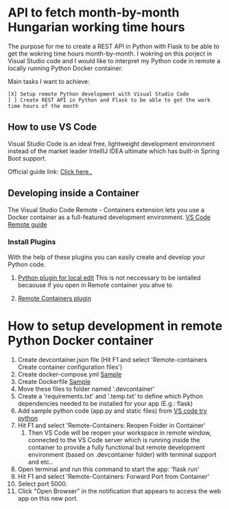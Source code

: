 # API to fetch month-by-month Hungarian working time hours

The purpose for me to create a REST API in Python with Flask to be able to get the wokring time hours month-by-month. I wokring on this porject in Visual Studio code and I would like to interpret my Python code in remote a locally running Python Docker container.

Main tasks I want to achieve:

    [X] Setup remote Python development with Visual Studio Code
    [ ] Create REST API in Python and Flask to be able to get the work time hours of the month

## How to use VS Code
Visual Studio Code is an ideal free, lightweight development environment instead of the market leader IntellIJ IDEA ultimate which has built-in Spring Boot support.

Official guide link: [Click here..](https://code.visualstudio.com/docs/java/java-spring-boot)

## Developing inside a Container
The Visual Studio Code Remote - Containers extension lets you use a Docker container as a full-featured development environment. 
[VS Code Remote guide](https://code.visualstudio.com/docs/remote/containers#_quick-start-open-a-folder-in-a-container)

### Install Plugins
With the help of these plugins you can easily create and develop your Python code.

1. [Python plugin for local edit](https://marketplace.visualstudio.com/items?itemName=ms-python.python)
    This is not neccessary to be isntalled becaouse if you open in Remote container you ahve to 

2. [Remote Containers plugin](https://marketplace.visualstudio.com/items?itemName=ms-vscode-remote.remote-containers)

# How to setup development in remote Python Docker container
1. Create devcontainer.json file (Hit F1 and select 'Remote-containers Create container configuration files')
2. Create docker-compose.yml [Sample](https://github.com/microsoft/python-sample-tweeterapp/blob/master/.devcontainer/docker-compose.yml)
3. Create Dockerfile [Sample](https://github.com/microsoft/python-sample-tweeterapp/blob/master/.devcontainer/Dockerfile)
4. Move these files to folder named '.devcontainer'
6. Create a 'requirements.txt' and '.temp.txt' to define which Python dependencies needed to be installed for your app (E.g.: flask)
5. Add sample python code (app.py and static files) from [VS code try python](https://github.com/microsoft/vscode-remote-try-python)
6. Hit F1 and select 'Remote-Containers: Reopen Folder in Container'
    1. Then VS Code will be reopen your workspace in remote window, connected to the VS Code server which is running  inside the container to provide a fully functional but remote development environment (based on .devcontainer folder) with terminal support and etc..
7. Open terminal and run this command to start the app: 'flask run'
8. Hit F1 and select 'Remote-Containers: Forward Port from Container'
9. Select port 5000.
10. Click "Open Browser" in the notification that appears to access the web app on this new port.



